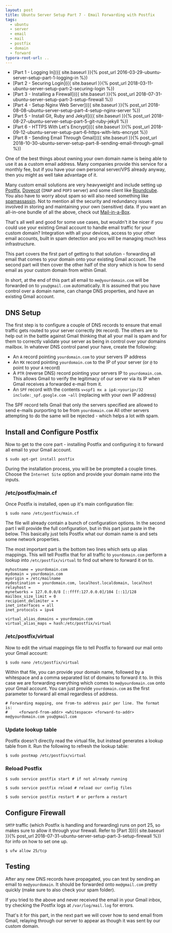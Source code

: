 ```yaml
---
layout: post
title: Ubuntu Server Setup Part 7 - Email Forwarding with Postfix
tags:
  - ubuntu
  - server
  - email
  - mail
  - postfix
  - domain
  - forward
typora-root-url: ..
---
```


- [Part 1 - Logging In]({{ site.baseurl }}{% post_url 2016-03-29-ubuntu-server-setup-part-1-logging-in %})
- [Part 2 - Securing Login]({{ site.baseurl }}{% post_url 2018-03-11-ubuntu-server-setup-part-2-securing-login %})
- [Part 3 - Installing a Firewall]({{ site.baseurl }}{% post_url 2018-07-31-ubuntu-server-setup-part-3-setup-firewall %})
- [Part 4 - Setup Nginx Web Server]({{ site.baseurl }}{% post_url 2018-08-08-ubuntu-server-setup-part-4-setup-nginx-server %})
- [Part 5 - Install Git, Ruby and Jekyll]({{ site.baseurl }}{% post_url 2018-08-27-ubuntu-server-setup-part-5-git-ruby-jekyll %})
- [Part 6 - HTTPS With Let's Encrypt]({{ site.baseurl }}{% post_url 2018-09-12-ubuntu-server-setup-part-6-https-with-lets-encrypt %})
- [Part 8 - Sending Email Through Gmail]({{ site.baseurl }}{% post_url 2018-10-30-ubuntu-server-setup-part-8-sending-email-through-gmail %})

One of the best things about owning your own domain name is being able to use it as a custom email address. Many companies provide this service for a monthly fee, but if you have your own personal server/VPS already anyway, then you might as well take advantage of it.

Many custom email solutions are very heavyweight and include setting up [Postfix](http://www.postfix.org/), [Dovecot](https://www.dovecot.org/) (`IMAP` and `POP3` server) and some client like [Roundcube](https://roundcube.net/). You also have to worry about spam so will also need something like [spamassassin](https://spamassassin.apache.org/). Not to mention all the security and redundancy issues involved in storing and maintaining your own (sensitive) data. If you want an all-in-one bundle of all the above, check out [Mail-in-a-Box](https://mailinabox.email/).

That's all well and good for some use cases, but wouldn't it be nicer if you could use your existing Gmail account to handle email traffic for your custom domain? Integration with all your devices, access to your other email accounts, built in spam detection and you will be managing much less infrastructure.

This part covers the first part of getting to that solution - forwarding all email that comes to your domain onto your existing Gmail account. The second part will then cover the other half of the story which is how to send email as your custom domain from within Gmail.

In short, at the end of this part all email to `me@yourdomain.com` will be forwarded on to `you@gmail.com` automatically. It is assumed that you have control over a domain name, can change DNS properties, and have an existing Gmail account.

## DNS Setup

The first step is to configure a couple of DNS records to ensure that email traffic gets routed to your server correctly (`MX` record). The others are to help out in the battle against Gmail thinking that all your mail is spam and for them to correctly validate your server as being in control over your domains mailbox. In whatever DNS control panel your have, create the following:

- An `A` record pointing `yourdomain.com` to your servers IP address
- An `MX` record pointing `yourdomain.com` to the IP of your server (or `@` to point to your `A` record)
- A `PTR` (reverse DNS) record pointing your servers IP to `yourdomain.com`. This allows Gmail to verify the legitimacy of our server via its IP when Gmail receives a forwarded e-mail from it.
- An `SPF` record with the contents `v=spf1 mx a ip4:<yourip>/32 include:_spf.google.com ~all` (replacing with your own IP address)

The SPF record tells Gmail that only the servers specified are allowed to send e-mails purporting to be from `yourdomain.com` All other servers attempting to do the same will be rejected - which helps a lot with spam.

## Install and Configure Postfix

Now to get to the core part - installing Postfix and configuring it to forward all email to your Gmail account.

```shell
$ sudo apt-get install postfix
```

During the installation process, you will be be prompted a couple times. Choose the `Internet Site` option and provide your domain name into the inputs.

### /etc/postfix/main.cf

Once Postfix is installed, open up it's main configuration file:

```shell
$ sudo nano /etc/postfix/main.cf
```

The file will already contain a bunch of configuration options. In the second part I will provide the full configuration, but in this part just paste in the below. This basically just tells Postfix what our domain name is and sets some network properties.

The most important part is the bottom two lines which sets up alias mappings. This will tell Postfix that for all traffic to `yourdomain.com` perform a lookup into `/etc/postfix/virtual` to find out where to forward it on to.

```
myhostname = yourdomain.com
mydomain = yourdomain.com
myorigin = /etc/mailname
mydestination = yourdomain.com, localhost.localdomain, localhost
relayhost =
mynetworks = 127.0.0.0/8 [::ffff:127.0.0.0]/104 [::1]/128
mailbox_size_limit = 0
recipient_delimiter = +
inet_interfaces = all
inet_protocols = ipv4

virtual_alias_domains = yourdomain.com
virtual_alias_maps = hash:/etc/postfix/virtual
```

### /etc/postfix/virtual

Now to edit the virtual mappings file to tell Postfix to forward our mail onto your Gmail account:

```shell
$ sudo nano /etc/postfix/virtual
```

Within that file, you can provide your domain name, followed by a whitespace and a comma separated list of domains to forward it to. In this case we are forwarding everything which comes to `me@yourdomain.com` onto your Gmail account. You can just provide `yourdomain.com` as the first parameter to forward all email regardless of address.

```
# Forwarding mapping, one from-to address pair per line. The format is:
#     <forward-from-addr> <whitespace> <forward-to-addr>
me@yourdomain.com you@gmail.com
```

### Update lookup table

Postfix doesn't directly read the virtual file, but instead generates a lookup table from it. Run the following to refresh the lookup table:

```shell
$ sudo postmap /etc/postfix/virtual
```

### Reload Postfix

```shell
$ sudo service postfix start # if not already running

$ sudo service postfix reload # reload our config files

$ sudo service postfix restart # or perform a restart
```

## Configure Firewall

`SMTP` traffic (which Postfix is handling and forwarding) runs on port 25, so makes sure to allow it through your firewall. Refer to [Part 3]({{ site.baseurl }}{% post_url 2018-07-31-ubuntu-server-setup-part-3-setup-firewall %}) for info on how to set one up.

```shell
$ ufw allow 25/tcp
```

## Testing

After any new DNS records have propagated, you can test by sending an email to `me@yourdomain`. It should be forwarded onto `me@gmail.com` pretty quickly (make sure to also check your spam folder).

If you tried to the above and never received the email in your Gmail inbox, try checking the Postfix logs at `/var/log/mail.log` for errors.

That's it for this part, in the next part we will cover how to send email from Gmail, relaying through our server to appear as though it was sent by our custom domain.
